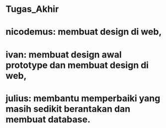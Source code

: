 # Tugas_Akhir
# nicodemus: membuat design di web, 
# ivan: membuat design awal prototype dan membuat design di web, 
# julius: membantu memperbaiki yang masih sedikit berantakan dan membuat database.
